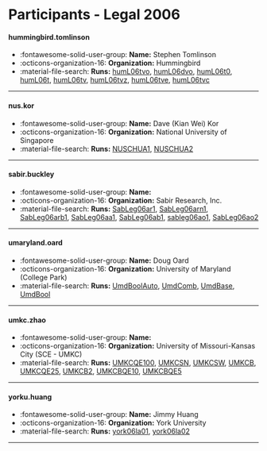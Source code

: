 # Participants - Legal 2006 

#### hummingbird.tomlinson 
 - :fontawesome-solid-user-group: **Name:** Stephen Tomlinson 
 - :octicons-organization-16: **Organization:** Hummingbird 
 - :material-file-search: **Runs:** [humL06tvo](./runs.md#huml06tvo), [humL06dvo](./runs.md#huml06dvo), [humL06t0](./runs.md#huml06t0), [humL06t](./runs.md#huml06t), [humL06tv](./runs.md#huml06tv), [humL06tvz](./runs.md#huml06tvz), [humL06tve](./runs.md#huml06tve), [humL06tvc](./runs.md#huml06tvc) 

---
#### nus.kor 
 - :fontawesome-solid-user-group: **Name:** Dave (Kian Wei) Kor 
 - :octicons-organization-16: **Organization:** National University of Singapore 
 - :material-file-search: **Runs:** [NUSCHUA1](./runs.md#nuschua1), [NUSCHUA2](./runs.md#nuschua2) 

---
#### sabir.buckley 
 - :fontawesome-solid-user-group: **Name:**  
 - :octicons-organization-16: **Organization:** Sabir Research, Inc. 
 - :material-file-search: **Runs:** [SabLeg06ar1](./runs.md#sableg06ar1), [SabLeg06arn1](./runs.md#sableg06arn1), [SabLeg06arb1](./runs.md#sableg06arb1), [SabLeg06aa1](./runs.md#sableg06aa1), [SabLeg06ab1](./runs.md#sableg06ab1), [sableg06ao1](./runs.md#sableg06ao1), [SabLeg06ao2](./runs.md#sableg06ao2) 

---
#### umaryland.oard 
 - :fontawesome-solid-user-group: **Name:** Doug Oard 
 - :octicons-organization-16: **Organization:** University of Maryland (College Park) 
 - :material-file-search: **Runs:** [UmdBoolAuto](./runs.md#umdboolauto), [UmdComb](./runs.md#umdcomb), [UmdBase](./runs.md#umdbase), [UmdBool](./runs.md#umdbool) 

---
#### umkc.zhao 
 - :fontawesome-solid-user-group: **Name:**  
 - :octicons-organization-16: **Organization:** University of Missouri-Kansas City (SCE - UMKC) 
 - :material-file-search: **Runs:** [UMKCQE100](./runs.md#umkcqe100), [UMKCSN](./runs.md#umkcsn), [UMKCSW](./runs.md#umkcsw), [UMKCB](./runs.md#umkcb), [UMKCQE25](./runs.md#umkcqe25), [UMKCB2](./runs.md#umkcb2), [UMKCBQE10](./runs.md#umkcbqe10), [UMKCBQE5](./runs.md#umkcbqe5) 

---
#### yorku.huang 
 - :fontawesome-solid-user-group: **Name:** Jimmy Huang 
 - :octicons-organization-16: **Organization:** York University 
 - :material-file-search: **Runs:** [york06la01](./runs.md#york06la01), [york06la02](./runs.md#york06la02) 

---
